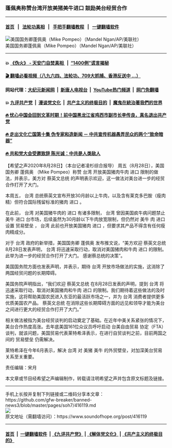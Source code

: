 ### 蓬佩奥称赞台湾开放美猪美牛进口 鼓励美台经贸合作 
------------------------

#### [首页](https://github.com/gfw-breaker/banned-news3/blob/master/README.md) &nbsp;&nbsp;|&nbsp;&nbsp; [法轮功真相](https://github.com/begood0513/basic/blob/master/README.md)  &nbsp;&nbsp;|&nbsp;&nbsp; [手把手翻墙教程](https://github.com/gfw-breaker/guides/wiki)  &nbsp;&nbsp;|&nbsp;&nbsp; [一键翻墙软件](https://github.com/gfw-breaker/nogfw/blob/master/README.md)  



<div><img alt="美国国务卿蓬佩奥（Mike Pompeo）（Mandel Ngan/AP/美联社）" src="https://img.soundofhope.org/2020-07/7-23-2-1-1595533630870.jpeg"/>
<br/><figcaption class="caption">
 美国国务卿蓬佩奥（Mike Pompeo）（Mandel Ngan/AP/美联社）
</figcaption></div><hr/>

#### 💥 [《伪火》 - 天安门自焚真相 ](http://141.164.51.119:10000/videos/blog/weihuo.html)&nbsp; |&nbsp; [“1400例”谎言揭秘  ](http://141.164.51.119:10000/videos/blog/jiexi1400.html)

#### [ 🎬  翻墙必看视频（八九六四、法轮功、709大抓捕、香港反送中 ...）](https://github.com/gfw-breaker/links/blob/master/banned.md)

#### 网站代理：[大纪元新闻网](http://167.172.10.89:10080/gb/) &nbsp;|&nbsp; [新唐人电视台](http://167.172.10.89:8808/gb/)  &nbsp;|&nbsp; [YouTube热门频道](http://158.247.203.241/youtube.html) &nbsp;|&nbsp; [网门免翻墙](http://158.247.203.241:11000/show.aspx?name=ogHome)

#### 💥 [九评共产党](http://141.164.51.119:10000/videos/res/jiuping/)&nbsp; |&nbsp; [漫谈党文化](http://141.164.51.119:10000/videos/res/mtdwh/)&nbsp; |&nbsp; [共产主义的终极目的](http://141.164.51.119:10000/videos/res/zjmd/)&nbsp; |&nbsp; [魔鬼在統治著我們的世界](http://141.164.51.119:10000/videos/res/TheSpecter/)  

#### [ 🔥  忧心中国会回到文革时期！前中国黑龙江省鸡西市副市长李传良，真名退出共产党](http://141.164.51.119:10000/videos/news/quit01.html)

#### [ 🔥  走出文化亡国第十集 伪专家和造新闻 － 中共宣传机器愚弄民众的两个“致命暗器”](http://141.164.51.119:10000/videos/news/../res/zcwhwg/index.html)

#### [ 🔥  共和党大会受邀致辞 陈光诚：中共是人类敌人](http://141.164.51.119:10000/videos/news/cgc.html)

<div><div class="Content__Wrapper sc-1bvya0-0 grZQxZ">
 <p class="meta-top">
  <span class="meta">
   【希望之声2020年8月28日】（本台记者凌杉综合报导）
  </span>
  周五（8月28日），美国国务卿
  <ok href="/term/4007">
   蓬佩奥
  </ok>
  （Mike Pompeo）称赞
  <ok href="/term/1821">
   台湾
  </ok>
  开放美国猪肉牛肉
  <ok href="/term/18567">
   进口
  </ok>
  限制的做法，并表示，美方对
  <ok href="/term/33036">
   蔡英文总统
  </ok>
  的声明表示欢迎，这一做法对美台进一步的经贸合作打开了大门。
 </p>
 <p>
  本周五，
  <ok href="/term/1821">
   台湾
  </ok>
  总统蔡英文宣布开放30月龄以上牛肉，以及含有莱克多巴胺（瘦肉精）但符合国际残留标准的猪肉
  <ok href="/term/18567">
   进口
  </ok>
  。
 </p>
 <div class="AD_Embed__Wrap-sc-1xslmin-0 igMuqX module desktop">
  <div>
  </div>
 </div>
 <p>
  在此前，
  <ok href="/term/1821">
   台湾
  </ok>
  对美国猪牛肉的
  <ok href="/term/18567">
   进口
  </ok>
  有诸多限制，
  <ok href="/term/1821">
   台湾
  </ok>
  曾因美国疯牛病问题禁止
  <ok href="/term/362623">
   美牛
  </ok>
  <ok href="/term/18567">
   进口
  </ok>
  台市场，后续虽然为30月龄以下牛肉放宽限制，但仍然对
  <ok href="/term/362623">
   美牛
  </ok>
  肉
  <ok href="/term/18567">
   进口
  </ok>
  设置
  <ok href="/term/24849">
   贸易壁垒
  </ok>
  ，
  <ok href="/term/1821">
   台湾
  </ok>
  此前也开放美国猪肉
  <ok href="/term/18567">
   进口
  </ok>
  ，但要求其产品不得含有任何瘦肉精成分。
 </p>
 <p>
  对于
  <ok href="/term/1821">
   台湾
  </ok>
  政府的新举措，美国国务卿
  <ok href="/term/4007">
   蓬佩奥
  </ok>
  发布推文说，“美方欢迎
  <ok href="/term/33036">
   蔡英文总统
  </ok>
  8月28日发表声明，
  <ok href="/term/1821">
   台湾
  </ok>
  将迅速采取行动，取消对美国猪肉和牛肉
  <ok href="/term/18567">
   进口
  </ok>
  的限制。 此举为进一步的经贸合作打开了大门。 感谢蔡总统的决策”。
 </p>
 <p>
  美国国务院方面也发表声明，并表示，期待
  <ok href="/term/1821">
   台湾
  </ok>
  开放市场做法的实施，这消除了两国经贸问题的长期障碍。
 </p>
 <p>
  美国务院声明指出，“我们欢迎
  <ok href="/term/33036">
   蔡英文总统
  </ok>
  在8月28日发表的声明，提到
  <ok href="/term/1821">
   台湾
  </ok>
  将迅速采取行动，取消对美国猪肉和牛肉
  <ok href="/term/18567">
   进口
  </ok>
  的限制。我们期待着这些做法的及时实施，这将帮助美国农民进入东亚的最活跃市场之一，并为
  <ok href="/term/1821">
   台湾
  </ok>
  消费者提供更多优质美国农产品。
  <ok href="/term/33036">
   蔡英文总统
  </ok>
  在消除这些长期障碍方面的远见和领导才能为美台之间进行更大的经贸合作打开了大门。”
 </p>
 <p>
  相关做法被指为美台经贸谈判的启动奠定了基础。在近年中美关系紧张的情况下，美台合作热度高涨。去年底美国161位众议员呼吁启动
  <ok href="/term/362596">
   台美自由贸易
  </ok>
  协定（FTA）谈判，就该问题，美国贸易代表莱特希泽表示，在进行自贸谈判之前，目前两国之间的
  <ok href="/term/24849">
   贸易壁垒
  </ok>
  仍需解决。
 </p>
 <p>
  莱特希泽在今年6月表示，解决
  <ok href="/term/1821">
   台湾
  </ok>
  对
  <ok href="/term/362620">
   美猪
  </ok>
  <ok href="/term/362623">
   美牛
  </ok>
  的外贸壁垒，对加深美台贸易关系至关重要。
 </p>
 <p class="meta-btm">
  责任编辑：宋月
 </p>
 <p class="meta-btm">
  本文章或节目经希望之声编辑制作，转载请注明希望之声并包含原文标题及链接。
 </p>
</div>
</div>
<hr/>
手机上长按并复制下列链接或二维码分享本文章：<br/>
https://github.com/gfw-breaker/banned-news3/blob/master/pages/soh7/416119.md <br/>
<a href='https://github.com/gfw-breaker/banned-news3/blob/master/pages/soh7/416119.md'><img src='https://github.com/gfw-breaker/banned-news3/blob/master/pages/soh7/416119.md.png'/></a> <br/>
原文地址（需翻墙访问）：https://www.soundofhope.org/post/416119


------------------------
#### [首页](https://github.com/gfw-breaker/banned-news3/blob/master/README.md) &nbsp;|&nbsp; [一键翻墙软件](https://github.com/gfw-breaker/nogfw/blob/master/README.md) &nbsp;| [《九评共产党》](https://github.com/gfw-breaker/9ping.md/blob/master/README.md#九评之一评共产党是什么) | [《解体党文化》](https://github.com/gfw-breaker/jtdwh.md/blob/master/README.md) | [《共产主义的终极目的》](https://github.com/gfw-breaker/gczydzjmd.md/blob/master/README.md)


<img src='http://gfw-breaker.win/banned-news3/pages/soh7/416119.md' width='0px' height='0px'/>